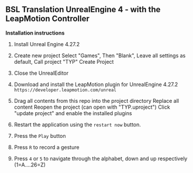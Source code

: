 ## BSL Translation UnrealEngine 4 - with the LeapMotion Controller

**Installation instructions**
1. Install Unreal Engine 4.27.2

2. Create new project
		Select "Games",
		Then "Blank",
		Leave all settings as default,
		Call project "TYP"
		Create Project

2. Close the UnrealEditor

3. Download and install the LeapMotion plugin for UnrealEngine 4.27.2
``https://developer.leapmotion.com/unreal``

4. Drag all contents from this repo into the project directory
		Replace all content
		Reopen the project (can open with "TYP.uproject")
		Click "update project" and enable the installed plugins 

5. Restart the application using the ``restart now`` button.

6. Press the ``Play`` button

7. Press ``R`` to record a gesture

8. Press ``4`` or ``5`` to navigate through the alphabet, down and up respectively (1=A....26=Z) 
